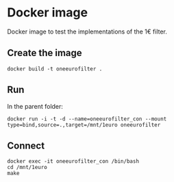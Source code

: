 # Docker image

Docker image to test the implementations of the 1€ filter.

## Create the image

```
docker build -t oneeurofilter .
```

## Run

In the parent folder:
```
docker run -i -t -d --name=oneeurofilter_con --mount type=bind,source=.,target=/mnt/1euro oneeurofilter
```

## Connect

```
docker exec -it oneeurofilter_con /bin/bash
cd /mnt/1euro
make
```